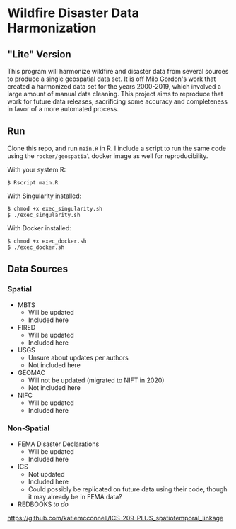 # Wildfire Disaster Data Harmonization
## "Lite" Version

This program will harmonize wildfire and disaster data from several sources to produce a single geospatial data set. 
It is off Milo Gordon's work that created a harmonized data set for the years 2000-2019, which involved a large amount
of manual data cleaning. This project aims to reproduce that work for future data releases, sacrificing some accuracy 
and completeness in favor of a more automated process. 

## Run

Clone this repo, and run `main.R` in R. I include a script to run the same code using the `rocker/geospatial` docker image as 
well for reproducibility. 

With your system R:

```
$ Rscript main.R
```

With Singularity installed:

```
$ chmod +x exec_singularity.sh
$ ./exec_singularity.sh
```

With Docker installed:

```
$ chmod +x exec_docker.sh
$ ./exec_docker.sh
```

## Data Sources

### Spatial 

* MBTS 
	* Will be updated
	* Included here
* FIRED
  * Will be updated
  * Included here
* USGS
	* Unsure about updates per authors
	* Not included here
* GEOMAC
  * Will not be updated (migrated to NIFT in 2020)
  * Not included here
* NIFC 
  * Will be updated
  * Included here


### Non-Spatial

* FEMA Disaster Declarations
  * Will be updated
  * Included here
* ICS 
  * Not updated
  * Included here
  * Could possibly be replicated on future data using their code, though it may already be in FEMA data? 
* REDBOOKS _to do_
  
https://github.com/katiemcconnell/ICS-209-PLUS_spatiotemporal_linkage